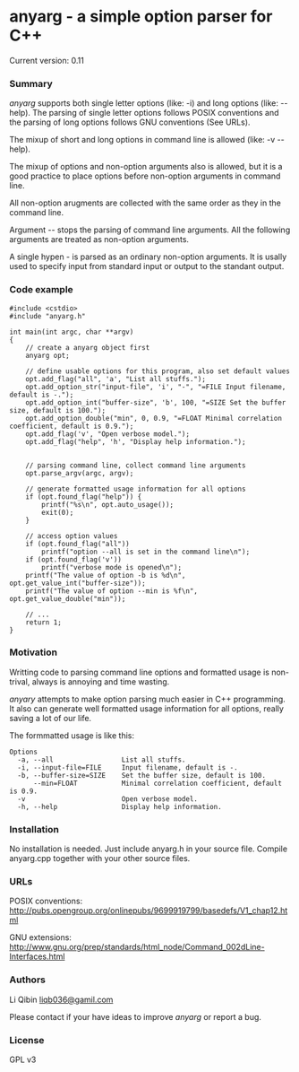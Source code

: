 anyarg - a simple option parser for C++ 
=======================================

Current version: 0.11

### Summary
*anyarg* supports both single letter options (like: -i) and long options (like: --help). The parsing of single letter options follows POSIX conventions and the parsing of long options follows GNU conventions (See URLs).

The mixup of short and long options in command line is allowed (like: -v --help).

The mixup of options and non-option arguments also is allowed, but it is a good practice to place options before non-option arguments in command line.

All non-option arugments are collected with the same order as they in the command line.

Argument -- stops the parsing of command line arguments. All the following arguments are treated as non-option arguments.

A single hypen - is parsed as an ordinary non-option arguments. It is usally used to specify input from standard input or output to the standant output. 


### Code example
```
#include <cstdio>
#include "anyarg.h"

int main(int argc, char **argv)
{
	// create a anyarg object first
	anyarg opt;
	
	// define usable options for this program, also set default values
	opt.add_flag("all", 'a', "List all stuffs.");
	opt.add_option_str("input-file", 'i', "-", "=FILE Input filename, default is -.");
	opt.add_option_int("buffer-size", 'b', 100, "=SIZE Set the buffer size, default is 100.");
	opt.add_option_double("min", 0, 0.9, "=FLOAT Minimal correlation coefficient, default is 0.9.");
	opt.add_flag('v', "Open verbose model.");
	opt.add_flag("help", 'h', "Display help information.");


	// parsing command line, collect command line arguments
	opt.parse_argv(argc, argv);

	// generate formatted usage information for all options
	if (opt.found_flag("help")) {
		printf("%s\n", opt.auto_usage());
		exit(0);
	}
	
	// access option values
	if (opt.found_flag("all"))
		printf("option --all is set in the command line\n");
	if (opt.found_flag('v'))
		printf("verbose mode is opened\n");
	printf("The value of option -b is %d\n", opt.get_value_int("buffer-size"));
	printf("The value of option --min is %f\n", opt.get_value_double("min"));

	// ...
	return 1;
}
```


### Motivation
Writting code to parsing command line options and formatted usage is non-trival, always is annoying and time wasting. 

*anyary* attempts to make option parsing much easier in C++ programming. It also can generate well formatted usage information for all options, really saving a lot of our life.

The formmatted usage is like this:
```
Options
  -a, --all                 List all stuffs.
  -i, --input-file=FILE     Input filename, default is -.
  -b, --buffer-size=SIZE    Set the buffer size, default is 100.
      --min=FLOAT           Minimal correlation coefficient, default is 0.9.
  -v                        Open verbose model.
  -h, --help                Display help information.
```

### Installation

No installation is needed. Just include anyarg.h in your source file. Compile anyarg.cpp together with your other source files.

### URLs
POSIX conventions:
http://pubs.opengroup.org/onlinepubs/9699919799/basedefs/V1_chap12.html

GNU extensions:
http://www.gnu.org/prep/standards/html_node/Command_002dLine-Interfaces.html


### Authors
Li Qibin liqb036@gamil.com

Please contact if your have ideas to improve *anyarg* or report a bug.


### License
GPL v3
